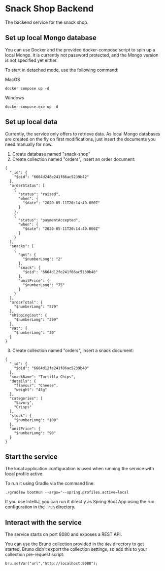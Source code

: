 # Snack Shop Backend

The backend service for the snack shop.

## Set up local Mongo database
You can use Docker and the provided docker-compose script to spin up a local Mongo. It is currently not password protected, and the Mongo version is not specified yet either.

To start in detached mode, use the following command:

MacOS
```
docker compose up -d
```

Windows
```
docker-compose.exe up -d
```

## Set up local data
Currently, the service only offers to retrieve data. As local Mongo databases are created on the fly on first modifications, just insert the documents you need manually for now.

1. Create database named "snack-shop"
2. Create collection named "orders", insert an order document:
```
{
  "_id": {
    "$oid": "6664d248e241f86ac5239b42"
  },
  "orderStatus": [
    {
      "status": "raised",
      "when": {
        "$date": "2020-05-11T20:14:49.000Z"
      }
    },
    {
      "status": "paymentAccepted",
      "when": {
        "$date": "2020-05-11T20:14:49.000Z"
      }
    }
  ],
  "snacks": [
    {
      "qnt": {
        "$numberLong": "2"
      },
      "snack": {
        "$oid": "6664d12fe241f86ac5239b40"
      },
      "unitPrice": {
        "$numberLong": "75"
      }
    }
  ],
  "orderTotal": {
    "$numberLong": "579"
  },
  "shippingCost": {
    "$numberLong": "399"
  },
  "vat": {
    "$numberLong": "30"
  }
}
```
3. Create collection named "orders", insert a snack document:
```
{
  "_id": {
    "$oid": "6664d12fe241f86ac5239b40"
  },
  "snackName": "Tortilla Chips",
  "details": {
    "flavour": "Cheese",
    "weight": "45g"
  },
  "categories": [
    "Savory",
    "Crisps"
  ],
  "stock": {
    "$numberLong": "100"
  },
  "unitPrice": {
    "$numberLong": "90"
  }
}
```

## Start the service
The local application configuration is used when running the service with local profile active.

To run it using Gradle via the command line:
```
./gradlew bootRun --args='--spring.profiles.active=local
```

If you use IntelliJ, you can run it directly as Spring Boot App using the run configuration in the `.run` directory.

## Interact with the service
The service starts on port 8080 and exposes a REST API.

You can use the Bruno collection provided in the `dev` directory to get started. Bruno didn't export the collection settings, so add this to your collection pre-request script:
```
bru.setVar("url","http://localhost:8080");
```